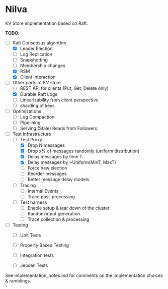 Nilva
=====

KV Store implementation based on Raft.

**TODO**:
+ [ ] Raft Consensus algorithm
    + [x] Leader Election
    + [ ] Log Replication
    + [ ] Snapshotting
    + [ ] Membership changes
    + [X] RSM
    + [X] Client Interaction
+ [ ] Other parts of KV store
    + [ ] REST API for clients (Put, Get, Delete only)
    + [X] Durable Raft Logs
    + [ ] Linearizability from client perspective
    + [ ] sharding of keys
+ [ ] Optimizations
    + [ ] Log Compaction
    + [ ] Pipelining
    + [ ] Serving (Stale) Reads from Followers
+ [ ] Test Infrastructure
    + [ ] Test Proxy
        + [x] Drop N messages
        + [x] Drop x% of messages randomly (uniform distribution)
        + [x] Delay messages by time T
        + [x] Delay messages by ~Uniform(MinT, MaxT)
        + [ ] Force new election
        + [ ] Reorder messages
        + [ ] Better message delay models
    + [ ] Tracing
        + [ ] Internal Events
        + [ ] Trace post-processing
    + [ ] Test harness
        + [ ] Enable setup & tear down of the cluster
        + [ ] Random input generation
        + [ ] Trace collection & processing
+ [ ] Testing
    + [ ] Unit Tests
    + [ ] Property Based Testing
    + [ ] Integration tests
    + [ ] Jepsen Tests


See implementation_notes.md for comments on the implementation choices & ramblings.

